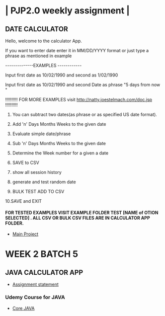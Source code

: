 | PJP2.0 weekly assignment |
===========================

## DATE CALCULATOR


Hello, welcome to the calculator App.

If you want to enter date enter it in MM/DD/YYYY format or just type a phrase as mentioned in example

--------------EXAMPLES ------------ 

 Input first date as 10/02/1990  and second as 1/02/1990 
 
 Input first date as 10/02/1990  and second Date as phrase "5 days from now " 
 
!!!!!!!!!!     FOR MORE EXAMPLES visit http://natty.joestelmach.com/doc.jsp     !!!!!!!!!!

1. You can subtract two dates(as phrase or as specified US date format).

2. Add 'n' Days  Months Weeks to the given date

3. Evaluate simple date/phrase

4. Sub 'n' Days Months Weeks to the given date

5. Determine the Week number for a given a date

6. SAVE to CSV

7. show all session history

8. generate and test random date

9. BULK TEST ADD TO CSV

10.SAVE and EXIT



#### FOR TESTED EXAMPLES VISIT EXAMPLE FOLDER TEST [NAME of OTION SELECTED] . ALL CSV OR BULK CSV FILES ARE IN CALCULATOR APP FOLDER.

* [Main Project](https://github.com/mukeshbasira/PJP2.0)

# WEEK 2 BATCH 5

## JAVA CALCULATOR APP

- [Assignment statement](https://github.com/mukeshbasira/PJP2.0/blob/week2_java_calculator/Assignments/Week%202%20Assignment.pdf)

### Udemy Course for JAVA
- [Core JAVA](https://www.udemy.com/course/corejavamadeeasy/?utm_source=adwords&utm_medium=udemyads&utm_campaign=Java_v.PROF_la.EN_cc.INDIA_ti.6336&utm_content=deal4584&utm_term=_._ag_81264948185_._ad_437511380830_._kw__._de_c_._dm__._pl__._ti_dsa-774930034289_._li_20468_._pd__._&matchtype=b&gclid=Cj0KCQjwp4j6BRCRARIsAGq4yMFnZ0r3p7Y5MurcShhWn-fBpqXo3v8N_C2Qw1zwyWXbK0fRHN5S8nQaApduEALw_wcB)
